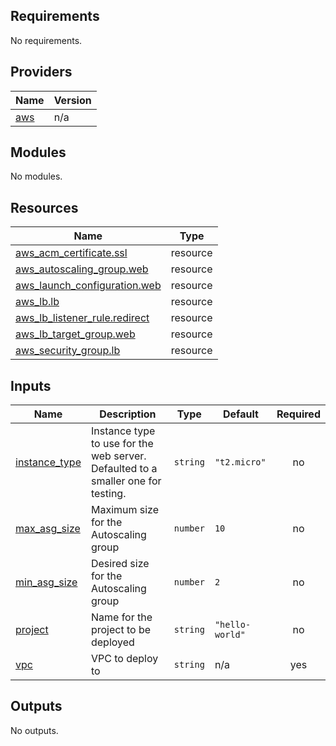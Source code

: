 <!-- BEGIN_TF_DOCS -->
## Requirements

No requirements.

## Providers

| Name | Version |
|------|---------|
| <a name="provider_aws"></a> [aws](#provider\_aws) | n/a |

## Modules

No modules.

## Resources

| Name | Type |
|------|------|
| [aws_acm_certificate.ssl](https://registry.terraform.io/providers/hashicorp/aws/latest/docs/resources/acm_certificate) | resource |
| [aws_autoscaling_group.web](https://registry.terraform.io/providers/hashicorp/aws/latest/docs/resources/autoscaling_group) | resource |
| [aws_launch_configuration.web](https://registry.terraform.io/providers/hashicorp/aws/latest/docs/resources/launch_configuration) | resource |
| [aws_lb.lb](https://registry.terraform.io/providers/hashicorp/aws/latest/docs/resources/lb) | resource |
| [aws_lb_listener_rule.redirect](https://registry.terraform.io/providers/hashicorp/aws/latest/docs/resources/lb_listener_rule) | resource |
| [aws_lb_target_group.web](https://registry.terraform.io/providers/hashicorp/aws/latest/docs/resources/lb_target_group) | resource |
| [aws_security_group.lb](https://registry.terraform.io/providers/hashicorp/aws/latest/docs/resources/security_group) | resource |

## Inputs

| Name | Description | Type | Default | Required |
|------|-------------|------|---------|:--------:|
| <a name="input_instance_type"></a> [instance\_type](#input\_instance\_type) | Instance type to use for the web server. Defaulted to a smaller one for testing. | `string` | `"t2.micro"` | no |
| <a name="input_max_asg_size"></a> [max\_asg\_size](#input\_max\_asg\_size) | Maximum size for the Autoscaling group | `number` | `10` | no |
| <a name="input_min_asg_size"></a> [min\_asg\_size](#input\_min\_asg\_size) | Desired size for the Autoscaling group | `number` | `2` | no |
| <a name="input_project"></a> [project](#input\_project) | Name for the project to be deployed | `string` | `"hello-world"` | no |
| <a name="input_vpc"></a> [vpc](#input\_vpc) | VPC to deploy to | `string` | n/a | yes |

## Outputs

No outputs.
<!-- END_TF_DOCS -->
